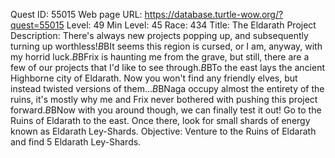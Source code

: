 Quest ID: 55015
Web page URL: https://database.turtle-wow.org/?quest=55015
Level: 49
Min Level: 45
Race: 434
Title: The Eldarath Project
Description: There's always new projects popping up, and subsequently turning up worthless!$B$BIt seems this region is cursed, or I am, anyway, with my horrid luck.$B$BFrix is haunting me from the grave, but still, there are a few of our projects that I'd like to see through.$B$BTo the east lays the ancient Highborne city of Eldarath. Now you won't find any friendly elves, but instead twisted versions of them...$B$BNaga occupy almost the entirety of the ruins, it's mostly why me and Frix never bothered with pushing this project forward.$B$BNow with you around though, we can finally test it out! Go to the Ruins of Eldarath to the east. Once there, look for small shards of energy known as Eldarath Ley-Shards.
Objective: Venture to the Ruins of Eldarath and find 5 Eldarath Ley-Shards.

